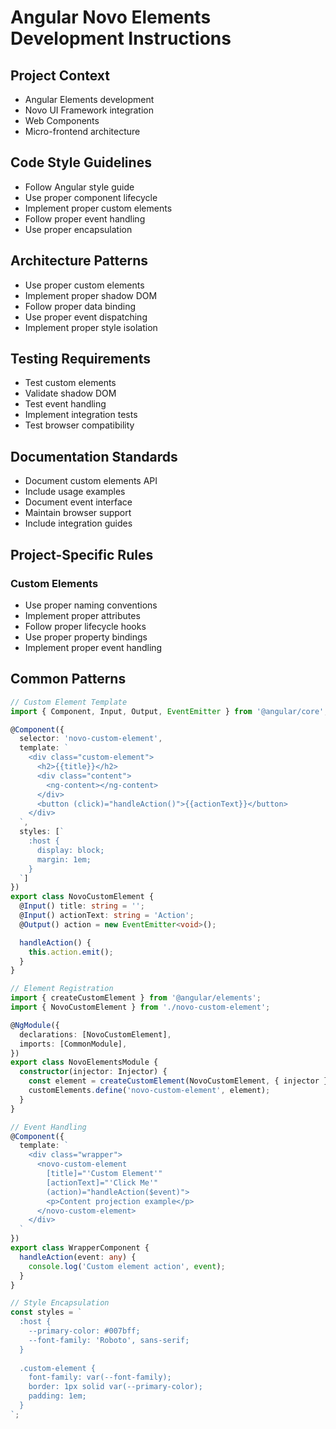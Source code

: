 # Angular Novo Elements Development Instructions

## Project Context
- Angular Elements development
- Novo UI Framework integration
- Web Components
- Micro-frontend architecture

## Code Style Guidelines
- Follow Angular style guide
- Use proper component lifecycle
- Implement proper custom elements
- Follow proper event handling
- Use proper encapsulation

## Architecture Patterns
- Use proper custom elements
- Implement proper shadow DOM
- Follow proper data binding
- Use proper event dispatching
- Implement proper style isolation

## Testing Requirements
- Test custom elements
- Validate shadow DOM
- Test event handling
- Implement integration tests
- Test browser compatibility

## Documentation Standards
- Document custom elements API
- Include usage examples
- Document event interface
- Maintain browser support
- Include integration guides

## Project-Specific Rules
### Custom Elements
- Use proper naming conventions
- Implement proper attributes
- Follow proper lifecycle hooks
- Use proper property bindings
- Implement proper event handling

## Common Patterns
```typescript
// Custom Element Template
import { Component, Input, Output, EventEmitter } from '@angular/core';

@Component({
  selector: 'novo-custom-element',
  template: `
    <div class="custom-element">
      <h2>{{title}}</h2>
      <div class="content">
        <ng-content></ng-content>
      </div>
      <button (click)="handleAction()">{{actionText}}</button>
    </div>
  `,
  styles: [`
    :host {
      display: block;
      margin: 1em;
    }
  `]
})
export class NovoCustomElement {
  @Input() title: string = '';
  @Input() actionText: string = 'Action';
  @Output() action = new EventEmitter<void>();

  handleAction() {
    this.action.emit();
  }
}

// Element Registration
import { createCustomElement } from '@angular/elements';
import { NovoCustomElement } from './novo-custom-element';

@NgModule({
  declarations: [NovoCustomElement],
  imports: [CommonModule],
})
export class NovoElementsModule {
  constructor(injector: Injector) {
    const element = createCustomElement(NovoCustomElement, { injector });
    customElements.define('novo-custom-element', element);
  }
}

// Event Handling
@Component({
  template: `
    <div class="wrapper">
      <novo-custom-element
        [title]="'Custom Element'"
        [actionText]="'Click Me'"
        (action)="handleAction($event)">
        <p>Content projection example</p>
      </novo-custom-element>
    </div>
  `
})
export class WrapperComponent {
  handleAction(event: any) {
    console.log('Custom element action', event);
  }
}

// Style Encapsulation
const styles = `
  :host {
    --primary-color: #007bff;
    --font-family: 'Roboto', sans-serif;
  }
  
  .custom-element {
    font-family: var(--font-family);
    border: 1px solid var(--primary-color);
    padding: 1em;
  }
`;
```